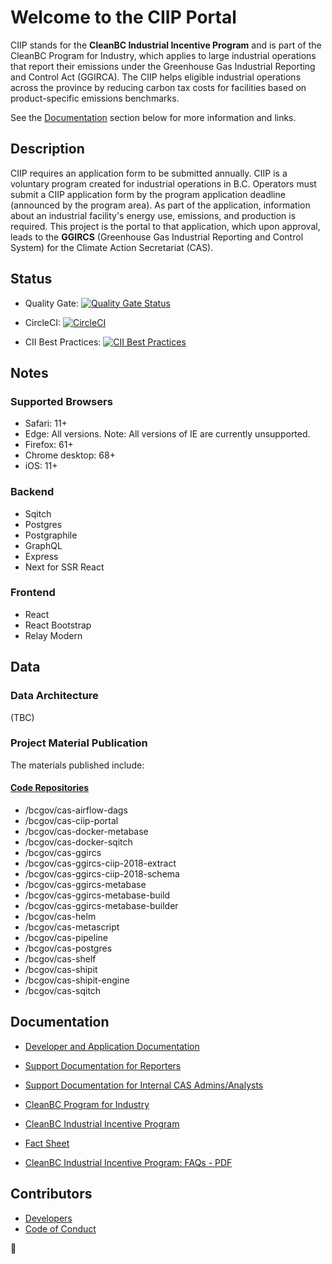 
# Welcome to the CIIP Portal


CIIP stands for the **CleanBC Industrial Incentive Program** and is part of the CleanBC Program for Industry, which applies to large industrial operations that report their emissions under the Greenhouse Gas Industrial Reporting and Control Act (GGIRCA). The CIIP helps eligible industrial operations across the province by reducing carbon tax costs for facilities based on product-specific emissions benchmarks.

See the [Documentation](#documentation) section below for more information and links.




## Description

CIIP requires an application form to be submitted annually. CIIP is a voluntary program created for industrial operations in B.C. Operators must submit a CIIP application form by the program application deadline (announced by the program area). As part of the application, information about an industrial facility's energy use, emissions, and production is required. This project is the portal to that application, which upon approval, leads to the **GGIRCS** (Greenhouse Gas Industrial Reporting and Control System) for the Climate Action Secretariat (CAS).



## Status

* Quality Gate: [![Quality Gate Status](https://sonarcloud.io/api/project_badges/measure?project=bcgov_cas-ciip-portal&metric=alert_status)](https://sonarcloud.io/dashboard?id=bcgov_cas-ciip-portal)

* CircleCI: [![CircleCI](https://circleci.com/gh/bcgov/cas-ciip-portal.svg?style=svg)](https://circleci.com/gh/bcgov/cas-ciip-portal)

* CII Best Practices: [![CII Best Practices](https://bestpractices.coreinfrastructure.org/projects/3459/badge)](https://bestpractices.coreinfrastructure.org/projects/3459)


## Notes

### Supported Browsers

- Safari: 11+
- Edge: All versions. Note: All versions of IE are currently unsupported.
- Firefox: 61+
- Chrome desktop: 68+
- iOS: 11+

### Backend

- Sqitch
- Postgres
- Postgraphile
- GraphQL
- Express
- Next for SSR React


### Frontend
- React
- React Bootstrap
- Relay Modern


## Data

### Data Architecture



(TBC)



### Project Material Publication

The materials published include:

#### [Code Repositories](https://github.com/bcgov?utf8=%E2%9C%93&q=cas&type=&language=)
 - /bcgov/cas-airflow-dags
 - /bcgov/cas-ciip-portal
 - /bcgov/cas-docker-metabase
 - /bcgov/cas-docker-sqitch
 - /bcgov/cas-ggircs
 - /bcgov/cas-ggircs-ciip-2018-extract
 - /bcgov/cas-ggircs-ciip-2018-schema
 - /bcgov/cas-ggircs-metabase
 - /bcgov/cas-ggircs-metabase-build
 - /bcgov/cas-ggircs-metabase-builder
 - /bcgov/cas-helm
 - /bcgov/cas-metascript
 - /bcgov/cas-pipeline
 - /bcgov/cas-postgres
 - /bcgov/cas-shelf
 - /bcgov/cas-shipit
 - /bcgov/cas-shipit-engine
 - /bcgov/cas-sqitch




## Documentation

- [Developer and Application Documentation](./docs/README.md)

- [Support Documentation for Reporters](./docs/reporting-guide.md)

- [Support Documentation for Internal CAS Admins/Analysts](./docs/admin-analyst-guide.md)

- [CleanBC Program for Industry](https://www2.gov.bc.ca/gov/content/environment/climate-change/industry/cleanbc-program-for-industry)

- [CleanBC Industrial Incentive Program](https://www2.gov.bc.ca/gov/content?id=6F748A4DD83447C59B8B9361882FF9A3)

- [Fact Sheet](https://www2.gov.bc.ca/assets/gov/environment/climate-change/ind/cleanbc-program-for-industry/ciip_factsheet_190524_final.pdf?forcedownload=true)

- [CleanBC Industrial Incentive Program: FAQs - PDF](https://www2.gov.bc.ca/assets/gov/environment/climate-change/ind/cleanbc-program-for-industry/cleanbc_industrial_incentive_program_faq.pdf?forcedownload=true)



## Contributors

- [Developers](https://github.com/bcgov/cas-ciip-portal/graphs/contributors)
- [Code of Conduct](docs/CODE_OF_CONDUCT.md)


🙌
